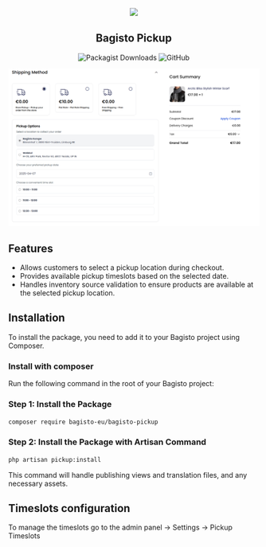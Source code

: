 <p align="center">
    <img src="https://bagisto.com/wp-content/themes/bagisto/images/logo.png" />
    <h2 align="center">Bagisto Pickup</h2>
</p>

<p align="center">
    <img alt="Packagist Downloads" src="https://img.shields.io/packagist/dt/bagisto-eu/pickup"> <img alt="GitHub" src="https://img.shields.io/github/license/bagisto-europe/bagisto-pickup">
</p>

![pickup-checkout](docs/checkout.png)

## Features
- Allows customers to select a pickup location during checkout.
- Provides available pickup timeslots based on the selected date.
- Handles inventory source validation to ensure products are available at the selected pickup location.

## Installation
To install the package, you need to add it to your Bagisto project using Composer.

### Install with composer
Run the following command in the root of your Bagisto project:

### Step 1: Install the Package
```bash
composer require bagisto-eu/bagisto-pickup
```

### Step 2: Install the Package with Artisan Command

```bash
php artisan pickup:install
```

This command will handle publishing views and translation files, and any necessary assets.

## Timeslots configuration
To manage the timeslots go to the admin panel -> Settings -> Pickup Timeslots